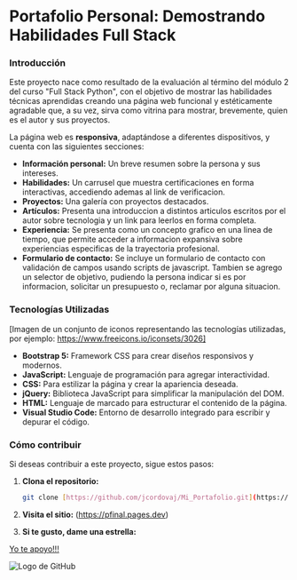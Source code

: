 # Portafolio Personal: Demostrando Habilidades Full Stack

### Introducción

Este proyecto nace como resultado de la evaluación al término del módulo 2 del curso "Full Stack Python", con el objetivo de mostrar las habilidades técnicas aprendidas creando una página web funcional y estéticamente agradable que, a su vez,  sirva como vitrina para mostrar, brevemente, quien es el autor y sus proyectos.

La página web es **responsiva**, adaptándose a diferentes dispositivos, y cuenta con las siguientes secciones:

* **Información personal:** Un breve resumen sobre la persona y sus intereses.
* **Habilidades:** Un carrusel que muestra certificaciones en forma interactivas, accediendo ademas al link de verificacion.
* **Proyectos:** Una galería con proyectos destacados.
* **Artículos:** Presenta una introduccion a distintos articulos escritos por el autor sobre tecnologia y un link para leerlos en forma completa.
* **Experiencia:** Se presenta como un concepto grafico en una linea de tiempo, que permite acceder a informacion expansiva sobre experiencias especificas de la trayectoria profesional.
* **Formulario de contacto:** Se incluye un formulario de contacto con validación de campos usando scripts de javascript. Tambien se agrego un selector de objetivo, pudiendo la persona indicar si es por informacion, solicitar un presupuesto o, reclamar por alguna situacion.

### Tecnologías Utilizadas

[Imagen de un conjunto de iconos representando las tecnologías utilizadas, por ejemplo: https://www.freeicons.io/iconsets/3026]

* <i class="bi bi-bootstrap"></i> **Bootstrap 5:** Framework CSS para crear diseños responsivos y modernos.
* **JavaScript:** Lenguaje de programación para agregar interactividad.
* **CSS:** Para estilizar la página y crear la apariencia deseada.
* **jQuery:** Biblioteca JavaScript para simplificar la manipulación del DOM.
* **HTML:** Lenguaje de marcado para estructurar el contenido de la página.
* **Visual Studio Code:** Entorno de desarrollo integrado para escribir y depurar el código.

### Cómo contribuir

Si deseas contribuir a este proyecto, sigue estos pasos:

1. **Clona el repositorio:**
   ```bash
   git clone [https://github.com/jcordovaj/Mi_Portafolio.git](https://github.com/jcordovaj/Mi_Portafolio.git)

2. **Visita el sitio:**
   (https://pfinal.pages.dev)

3. **Si te gusto, dame una estrella:**

<a href="https://github.com/jcordovaj/Mi_Portafolio/star"><i class="fa fa-star"></i> Yo te apoyo!!!</a>

![Logo de GitHub](./assets/imgs/github-stars-logo_Color.webp)

